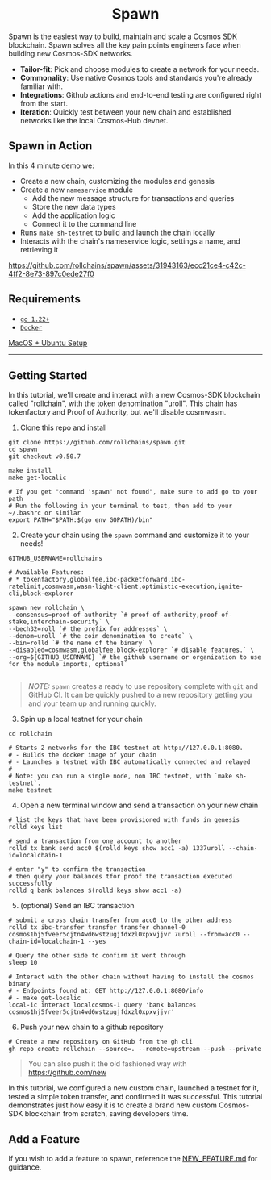 <div align="center">
  <h1>Spawn</h1>
</div>

Spawn is the easiest way to build, maintain and scale a Cosmos SDK blockchain. Spawn solves all the key pain points engineers face when building new Cosmos-SDK networks.
  - **Tailor-fit**: Pick and choose modules to create a network for your needs.
  - **Commonality**: Use native Cosmos tools and standards you're already familiar with.
  - **Integrations**: Github actions and end-to-end testing are configured right from the start.
  - **Iteration**: Quickly test between your new chain and established networks like the local Cosmos-Hub devnet.

## Spawn in Action

In this 4 minute demo we:
- Create a new chain, customizing the modules and genesis
- Create a new `nameservice` module
  - Add the new message structure for transactions and queries
  - Store the new data types
  - Add the application logic
  - Connect it to the command line
- Runs `make sh-testnet` to build and launch the chain locally
- Interacts with the chain's nameservice logic, settings a name, and retrieving it

https://github.com/rollchains/spawn/assets/31943163/ecc21ce4-c42c-4ff2-8e73-897c0ede27f0

## Requirements

- [`go 1.22+`](https://go.dev/doc/install)
- [`Docker`](https://docs.docker.com/get-docker/)

[MacOS + Ubuntu Setup](./docs/SYSTEM_SETUP.md)

---

## Getting Started
In this tutorial, we'll create and interact with a new Cosmos-SDK blockchain called "rollchain", with the token denomination "uroll". This chain has tokenfactory and Proof of Authority, but we'll disable cosmwasm.

1. Clone this repo and install

```shell
git clone https://github.com/rollchains/spawn.git
cd spawn
git checkout v0.50.7

make install
make get-localic

# If you get "command 'spawn' not found", make sure to add go to your path
# Run the following in your terminal to test, then add to your ~/.bashrc or similar
export PATH="$PATH:$(go env GOPATH)/bin"
```

2. Create your chain using the `spawn` command and customize it to your needs!

```shell
GITHUB_USERNAME=rollchains

# Available Features:
# * tokenfactory,globalfee,ibc-packetforward,ibc-ratelimit,cosmwasm,wasm-light-client,optimistic-execution,ignite-cli,block-explorer

spawn new rollchain \
--consensus=proof-of-authority `# proof-of-authority,proof-of-stake,interchain-security` \
--bech32=roll `# the prefix for addresses` \
--denom=uroll `# the coin denomination to create` \
--bin=rolld `# the name of the binary` \
--disabled=cosmwasm,globalfee,block-explorer `# disable features.` \
--org=${GITHUB_USERNAME} `# the github username or organization to use for the module imports, optional`


```

> *NOTE:* `spawn` creates a ready to use repository complete with `git` and GitHub CI. It can be quickly pushed to a new repository getting you and your team up and running quickly.

3. Spin up a local testnet for your chain

```shell
cd rollchain

# Starts 2 networks for the IBC testnet at http://127.0.0.1:8080.
# - Builds the docker image of your chain
# - Launches a testnet with IBC automatically connected and relayed
#
# Note: you can run a single node, non IBC testnet, with `make sh-testnet`.
make testnet
```

4. Open a new terminal window and send a transaction on your new chain

```shell
# list the keys that have been provisioned with funds in genesis
rolld keys list

# send a transaction from one account to another
rolld tx bank send acc0 $(rolld keys show acc1 -a) 1337uroll --chain-id=localchain-1

# enter "y" to confirm the transaction
# then query your balances tfor proof the transaction executed successfully
rolld q bank balances $(rolld keys show acc1 -a)
```

5. (optional) Send an IBC transaction

```shell
# submit a cross chain transfer from acc0 to the other address
rolld tx ibc-transfer transfer transfer channel-0 cosmos1hj5fveer5cjtn4wd6wstzugjfdxzl0xpxvjjvr 7uroll --from=acc0 --chain-id=localchain-1 --yes

# Query the other side to confirm it went through
sleep 10

# Interact with the other chain without having to install the cosmos binary
# - Endpoints found at: GET http://127.0.0.1:8080/info
# - make get-localic
local-ic interact localcosmos-1 query 'bank balances cosmos1hj5fveer5cjtn4wd6wstzugjfdxzl0xpxvjjvr'
```

6. Push your new chain to a github repository

```shell
# Create a new repository on GitHub from the gh cli
gh repo create rollchain --source=. --remote=upstream --push --private
```

> You can also push it the old fashioned way with https://github.com/new

In this tutorial, we configured a new custom chain, launched a testnet for it, tested a simple token transfer, and confirmed it was successful. This tutorial demonstrates just how easy it is to create a brand new custom Cosmos-SDK blockchain from scratch, saving developers time.

## Add a Feature

If you wish to add a feature to spawn, reference the [NEW_FEATURE.md](./docs/NEW_FEATURE.md) for guidance.
